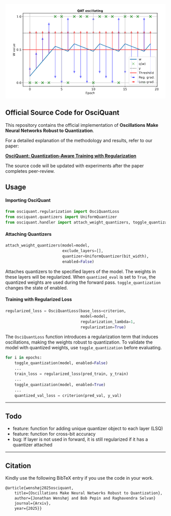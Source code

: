 ![osciquant](overview.png)

## Official Source Code for OsciQuant
This repository contains the official implementation of **Oscillations Make Neural Networks Robust to Quantization**.

For a detailed explanation of the methodology and results, refer to our paper:

[**OsciQuant: Quantization-Aware Training with Regularization**](https://arxiv.org/abs/2502.00490)

The source code will be updated with experiments after the paper completes peer-review.

<!--
## Installation
```bash
pip install osciquant
```
-->

## Usage

#### Importing OsciQuant

```python
from osciquant.regularization import OsciQuantLoss
from osciquant.quantizers import UniformQuantizer
from osciquant.handler import attach_weight_quantizers, toggle_quantization
```

#### Attaching Quantizers
```python
attach_weight_quantizers(model=model, 
                         exclude_layers=[], 
                         quantizer=UniformQuantizer(bit_width), 
                         enabled=False)
```
Attaches quantizers to the specified layers of the model. The weights in these layers will be regularized. When `quantized_eval` is set to `True`, the quantized weights are used during the forward pass. `toggle_quantization` changes the state of enabled.
 

#### Training with Regularized Loss
```python
regularized_loss = OsciQuantLoss(base_loss=criterion, 
                                 model=model,
                                 regularization_lambda=1, 
                                 regularization=True)
```
The `OsciQuantLoss` function introduces a regularization term that induces oscillations, making the weights robust to quantization. To validate the model with quantized weights, use `toggle_quantization` before evaluating.


```python
for i in epochs:
    toggle_quantization(model, enabled=False)
    ...
    train_loss = regularized_loss(pred_train, y_train)
    ...
    toggle_quantization(model, enabled=True)
    ...
    quantized_val_loss = criterion(pred_val, y_val)
```

---
## Todo
- feature: function for adding unique quantizer object to each layer (LSQ)
- feature: function for cross-bit accuracy
- bug: If layer is not used in forward, it is still regularized if it has a quantizer attached

---

## Citation
Kindly use the following BibTeX entry if you use the code in your work.
```
@article{wenshøj2025osciquant,
    title={Oscillations Make Neural Networks Robust to Quantization},
    author={Jonathan Wenshøj and Bob Pepin and Raghavendra Selvan}
    journal={Arxiv},
    year={2025}}
```
